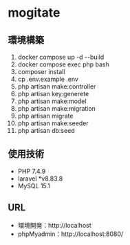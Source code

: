 # mogitate

## 環境構築
1. docker compose up -d --build
2. docker compose exec php bash
3. composer install
4. cp .env.example .env
5. php artisan make:controller
6. php artisan key:generete
7. php artisan make:model
8. php artisan make:migration
9. php artisan migrate
10. php artisan make:seeder
11. php artisan db:seed

## 使用技術
- PHP 7.4.9
- laravel *v8.83.8
- MySQL 15.1

## URL
- 環境開発：http://localhost
- phpMyadmin：http://localhost:8080/
